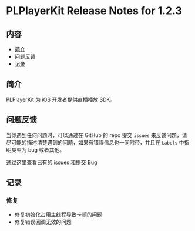 # PLPlayerKit Release Notes for 1.2.3

## 内容

- [简介](#简介)
- [问题反馈](#问题反馈)
- [记录](#记录)
	
## 简介

PLPlayerKit 为 iOS 开发者提供直播播放 SDK。

## 问题反馈

当你遇到任何问题时，可以通过在 GitHub 的 repo 提交 ```issues``` 来反馈问题，请尽可能的描述清楚遇到的问题，如果有错误信息也一同附带，并且在 ```Labels``` 中指明类型为 bug 或者其他。

[通过这里查看已有的 issues 和提交 Bug](https://github.com/pili-io/PLPlayerKit/issues)

## 记录

### 修复

- 修复初始化占用主线程导致卡顿的问题
- 修复错误回调无效的问题
